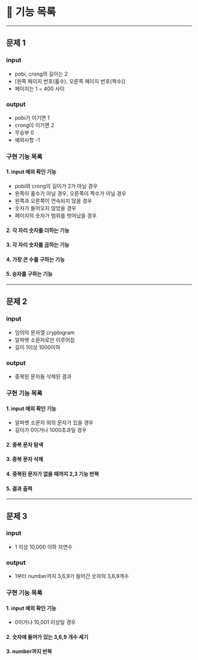 #  📑 기능 목록

-----
## 문제 1

### input
- pobi, crong의 길이는 2
- [왼쪽 페이지 번호(홀수), 오른쪽 페이지 번호(짝수)]
- 페이지는 1 ~ 400 사이

### output
- pobi가 이기면 1
- crong이 이기면 2
- 무승부 0
- 예외사항 -1

### 구현 기능 목록
#### 1. input 예외 확인 기능
- pobi와 crong의 길이가 2가 아닐 경우
- 왼쪽이 홀수가 아닐 경우, 오른쪽이 짝수가 아닐 경우
- 왼쪽과 오른쪽이 연속되지 않을 경우
- 숫자가 들어오지 않았을 경우
- 페이지의 숫자가 범위를 벗어났을 경우

#### 2. 각 자리 숫자를 더하는 기능
#### 3. 각 자리 숫자를 곱하는 기능
#### 4. 가장 큰 수를 구하는 기능
#### 5. 승자를 구하는 기능

-----
## 문제 2

### input
- 임의의 문자열 cryptogram
- 알파벳 소문자로만 이루어짐
- 길이 1이상 1000이하

### output
- 중복된 문자들 삭제된 결과

### 구현 기능 목록
#### 1. input 예외 확인 기능
- 알파벳 소문자 외의 문자가 있을 경우
- 길이가 0이거나 1000초과일 경우

#### 2. 중복 문자 탐색
#### 3. 중복 문자 삭제
#### 4. 중복된 문자가 없을 때까지 2,3 기능 반복
#### 5. 결과 출력

-----
## 문제 3

### input
- 1 이상 10,000 이하 자연수

### output
- 1부터 number까지 3,6,9가 들어간 숫자의 3,6,9개수

### 구현 기능 목록
#### 1. input 예외 확인 기능
- 0이거나 10,001 이상일 경우

#### 2. 숫자에 들어가 있는 3,6,9 개수 세기
#### 3. number까지 반복
